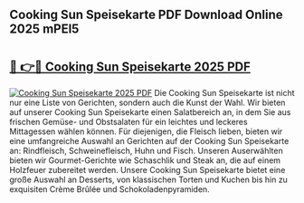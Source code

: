 ## Cooking Sun Speisekarte PDF Download Online 2025 mPEl5

# <h2><a href="http://gc7gszx.nevu.top/?p=Cooking+Sun+Speisekarte">🔗 👉🔴 Cooking Sun Speisekarte 2025 PDF</a></h2>

[![Cooking Sun Speisekarte 2025 PDF](https://i.imgur.com/dBaPXMq.png)](http://gc7gszx.nevu.top/?p=Cooking+Sun+Speisekarte)
Die Cooking Sun Speisekarte ist nicht nur eine Liste von Gerichten, sondern auch die Kunst der Wahl. Wir bieten auf unserer Cooking Sun Speisekarte einen Salatbereich an, in dem Sie aus frischen Gemüse- und Obstsalaten für ein leichtes und leckeres Mittagessen wählen können. Für diejenigen, die Fleisch lieben, bieten wir eine umfangreiche Auswahl an Gerichten auf der Cooking Sun Speisekarte an: Rindfleisch, Schweinefleisch, Huhn und Fisch. Unseren Auserwählten bieten wir Gourmet-Gerichte wie Schaschlik und Steak an, die auf einem Holzfeuer zubereitet werden. Unsere Cooking Sun Speisekarte bietet eine große Auswahl an Desserts, von klassischen Torten und Kuchen bis hin zu exquisiten Crème Brûlée und Schokoladenpyramiden.
